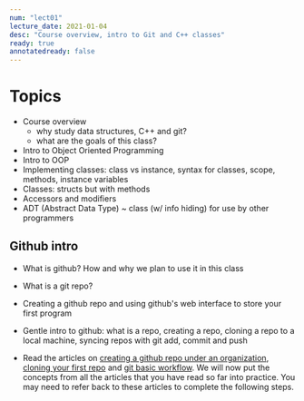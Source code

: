 ```yaml
---
num: "lect01"
lecture_date: 2021-01-04
desc: "Course overview, intro to Git and C++ classes"
ready: true
annotatedready: false
---
```



# Topics

* Course overview 
	- why study data structures, C++ and git?
	- what are the goals of this class?
* Intro to Object Oriented Programming
* Intro to OOP
* Implementing classes: class vs instance, syntax for classes, scope, methods, instance variables
* Classes: structs but with methods
* Accessors and modifiers
* ADT (Abstract Data Type) ~ class (w/ info hiding) for use by other programmers

## Github intro
* What is github? How and why we plan to use it in this class
* What is a git repo?
* Creating a github repo and using github's web interface to store your first program

* Gentle intro to github: what is a repo, creating a repo,  cloning a repo to a local machine, syncing repos with git add, commit and push

* Read the articles on [creating a github repo under an organization](https://ucsb-cs16.github.io/topics/github_com_create_private_repo_under_org/), [cloning your first repo](https://ucsb-cs56-pconrad.github.io/topics/git_cloning_your_first_repo/) and [git basic workflow](https://ucsb-cs56-pconrad.github.io/topics/git_basic_workflow/).  We will now put the concepts from all the articles that you have read so far into practice. You may need to refer back to these articles to complete the following steps.
